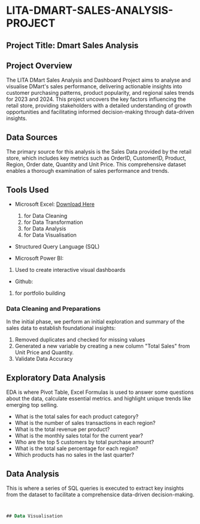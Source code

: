 # LITA-DMART-SALES-ANALYSIS-PROJECT

## Project Title: Dmart Sales Analysis

## Project Overview
The LITA DMart Sales Analysis and Dashboard Project aims to analyse and visualise DMart's sales performance, delivering actionable insights into customer purchasing patterns, product popularity, and regional sales trends for 2023 and 2024. This project uncovers the key factors influencing the retail store, providing stakeholders with a detailed understanding of growth opportunities and facilitating informed decision-making through data-driven insights.

## Data Sources
The primary source for this analysis is the Sales Data provided by the retail store, which includes key metrics such as OrderID, CustomerID, Product, Region, Order date, Quantity and Unit Price. This comprehensive dataset enables a thorough examination of sales performance and trends.

## Tools Used
- Microsoft Excel: [Download Here](https://www.microsoft.com)
  1. for Data Cleaning
  2. for  Data Transformation 
  3. for Data Analysis
  4. for Data Visualisation

- Structured Query Language (SQL)
- Microsoft Power BI:
 1. Used to create interactive visual dashboards
- Github:
 1. for portfolio building

  ### Data Cleaning and Preparations
  In the initial phase, we perform an initial exploration and summary of the sales data to establish foundational insights:
  1. Removed duplicates and checked for missing values
  2. Generated a new variable by creating a new column "Total Sales" from Unit Price and Quantity.
  3. Validate Data Accuracy
  
## Exploratory Data Analysis
EDA is where Pivot Table, Excel Formulas is used to answer some questions about the data, calculate essential metrics. and highlight unique trends like emerging top selling.
- What is the total sales for each product category?
- What is the number of sales transactions in each region?
- What is the total revenue per product?
- What is the monthly sales total for the current year?
- Who are the top 5 customers by total purchase amount?
- What is the total sale percentage for each region?
- Which products has no sales in the last quarter?

## Data Analysis
This is where a series of SQL queries is executed to extract key insights from the dataset to facilitate a comprehensice data-driven decision-making.

```SQL


## Data Visualisation
